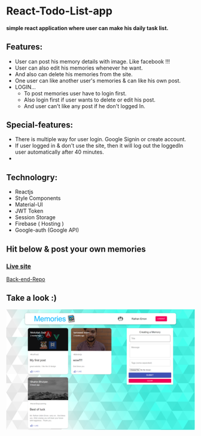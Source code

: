 # React-Todo-List-app
#### simple react application where user can make his daily task list.

## Features:
+ User can post his memory details with image. Like facebook !!!
+ User can also edit his memories whenever he want.
+ And also can delete his memories from the site.
+ One user can like another user's memories & can like his own post.
+ LOGIN...
   * To post memories user have to login first.
   * Also login first if user wants to delete or edit his post.
   * And user can't like any post if he don't logged In.
## Special-features: 
+ There is multiple way for user login. Google Signin or create account.
+ If user logged in & don't use the site, then it will log out the loggedIn user automatically after 40 minutes.
+ 
## Technologry: 
+ Reactjs
+ Style Components
+ Material-UI
+ JWT Token
+ Session Storage
+ Firebase ( Hosting )
+ Google-auth (Google API)

##  Hit below & post your own memories
### [Live site](https://memories-e2c87.web.app/)

[Back-end-Repo](https://github.com/raihanwebmaster/MERN-Project---server)

## Take a look :)
![alt_text](images/download.png)
